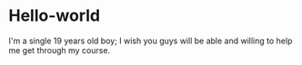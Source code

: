 # Hello-world
I'm a single 19 years old boy; I wish you guys will be able and willing to help me get through my course.

